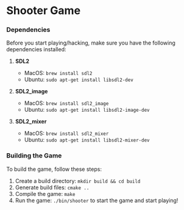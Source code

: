 # Shooter Game

### Dependencies

Before you start playing/hacking, make sure you have the  following
dependencies installed:

1. **SDL2**
   - MacOS: `brew install sdl2`
   - Ubuntu: `sudo apt-get install libsdl2-dev`
   
2. **SDL2_image**
   - MacOS: `brew install sdl2_image`
   - Ubuntu: `sudo apt-get install libsdl2-image-dev`
   
3. **SDL2_mixer**
   - MacOS: `brew install sdl2_mixer`
   - Ubuntu: `sudo apt-get install libsdl2-mixer-dev`

### Building the Game

To build the game, follow these steps:

1. Create a build directory: `mkdir build && cd build`
2. Generate build files: `cmake ..`
3. Compile the game: `make`
4. Run the game: `./bin/shooter` to start the game and start playing!
